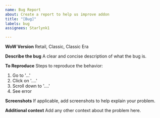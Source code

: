 ```yaml
---
name: Bug Report
about: Create a report to help us improve addon
title: "[Bug]"
labels: bug
assignees: Starlynk1

---
```


**WoW Version**
Retail, Classic, Classic Era
  
**Describe the bug**
A clear and concise description of what the bug is.

**To Reproduce**
Steps to reproduce the behavior:
1. Go to '...'
2. Click on '....'
3. Scroll down to '....'
4. See error

**Screenshots**
If applicable, add screenshots to help explain your problem.

**Additional context**
Add any other context about the problem here.
